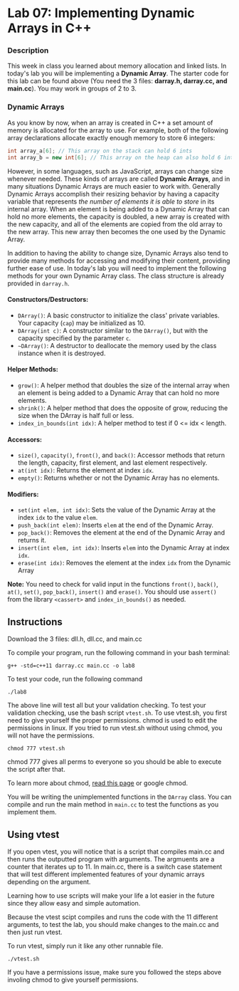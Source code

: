 # Lab 07: Implementing Dynamic Arrays in C++

### Description

This week in class you learned about memory allocation and linked lists. In today's lab you will be implementing a **Dynamic Array**.
The starter code for this lab can be found above (You need the 3 files: **darray.h, darray.cc, and main.cc**). You may work in groups of 2 to 3. 


### Dynamic Arrays

As you know by now, when an array is created in C++ a set amount of memory is allocated for the array to use. For example, both of the following array declarations allocate exactly enough memory to store 6 integers:

```C++
int array_a[6]; // This array on the stack can hold 6 ints
int array_b = new int[6]; // This array on the heap can also hold 6 ints
```

However, in some languages, such as JavaScript, arrays can change size whenever needed. These kinds of arrays are called **Dynamic Arrays**, and in many situations Dynamic Arrays are much easier to work with. Generally Dynamic Arrays accomplish their resizing behavior by having a capacity variable that represents *the number of elements it is able to store* in its internal array. When an element is being added to a Dynamic Array that can hold no more elements, the capacity is doubled, a new array is created with the new capacity, and all of the elements are copied from the old array to the new array. This new array then becomes the one used by the Dynamic Array.

In addition to having the ability to change size, Dynamic Arrays also tend to provide many methods for accessing and modifying their content, providing further ease of use. In today's lab you will need to implement the following methods for your own Dynamic Array class. The class structure is already provided in `darray.h`.

#### Constructors/Destructors:

+ `DArray()`: A basic constructor to initialize the class' private variables. Your capacity (`cap`) may be initialized as 10.
+ `DArray(int c)`: A constructor similar to the `DArray()`, but with the capacity specified by the parameter `c`.
+ `~DArray()`: A destructor to deallocate the memory used by the class instance when it is destroyed.

#### Helper Methods:

+ `grow()`: A helper method that doubles the size of the internal array when an element is being added to a Dynamic Array that can hold no more elements.
+ `shrink()`: A helper method that does the opposite of grow, reducing the size when the DArray is half full or less.
+ `index_in_bounds(int idx)`: A helper method to test if 0 <= idx < length.

#### Accessors:

+ `size()`, `capacity()`, `front()`, and `back()`: Accessor methods that return the length, capacity, first element, and last element respectively.
+ `at(int idx)`: Returns the element at index `idx`.
+ `empty()`: Returns whether or not the Dynamic Array has no elements.

#### Modifiers:

+ `set(int elem, int idx)`: Sets the value of the Dynamic Array at the index `idx` to the value `elem`.
+ `push_back(int elem)`: Inserts `elem` at the end of the Dynamic Array.
+ `pop_back()`: Removes the element at the end of the Dynamic Array and returns it.
+ `insert(int elem, int idx)`: Inserts `elem` into the Dynamic Array at index `idx`.
+ `erase(int idx)`: Removes the element at the index `idx` from the Dynamic Array

**Note:** You need to check for valid input in the functions `front()`, `back()`, `at()`, `set()`, `pop_back()`, `insert()` and `erase()`. You should use `assert()` from the library `<cassert>` and `index_in_bounds()` as needed. 

## Instructions

Download the 3 files: dll.h, dll.cc, and main.cc

To compile your program, run the following command in your bash terminal:
```
g++ -std=c++11 darray.cc main.cc -o lab8
```
To test your code, run the following command
```
./lab8
```
The above line will test all but your validation checking. To test your validation checking, use the bash script `vtest.sh`. 
To use vtest.sh, you first need to give yourself the proper permissions. chmod is used to edit the permissions in linux. If you tried to run vtest.sh without using chmod, you will not have the permissions.
```
chmod 777 vtest.sh
```
chmod 777 gives all perms to everyone so you should be able to execute the script after that.

To learn more about chmod, [read this page](https://linode.com/docs/tools-reference/tools/modify-file-permissions-with-chmod/) or google chmod.


You will be writing the unimplemented functions in the `DArray` class. You can compile and run the main method in `main.cc` to test the functions as you implement them.

## Using vtest

If you open vtest, you will notice that is a script that compiles main.cc and then runs the outputted program with arguments. The argmuents are a counter that iterates up to 11. In main.cc, there is a switch case statement that will test different implemented features of your dynamic arrays depending on the argument.

Learning how to use scripts will make your life a lot easier in the future since they allow easy and simple automation.

Because the vtest scipt compiles and runs the code with the 11 different arguments, to test the lab, you should make changes to the main.cc and then just run vtest.

To run vtest, simply run it like any other runnable file.
```
./vtest.sh
```
If you have a permissions issue, make sure you followed the steps above involing chmod to give yourself permissions.
